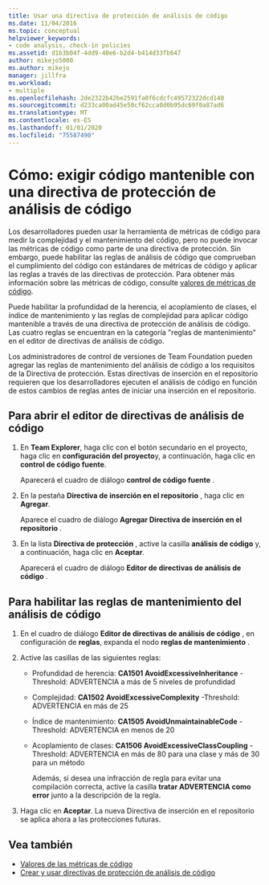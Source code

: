 ```yaml
---
title: Usar una directiva de protección de análisis de código
ms.date: 11/04/2016
ms.topic: conceptual
helpviewer_keywords:
- code analysis, check-in policies
ms.assetid: d1b3b04f-4dd9-40e6-b2d4-b414d33fb647
author: mikejo5000
ms.author: mikejo
manager: jillfra
ms.workload:
- multiple
ms.openlocfilehash: 2de2322b42be2591fa0f6cdcfc49572322dcd140
ms.sourcegitcommit: d233ca00ad45e50cf62cca0d0b95dc69f0a87ad6
ms.translationtype: MT
ms.contentlocale: es-ES
ms.lasthandoff: 01/01/2020
ms.locfileid: "75587490"
---
```

# <a name="how-to-enforce-maintainable-code-with-a-code-analysis-check-in-policy"></a>Cómo: exigir código mantenible con una directiva de protección de análisis de código

Los desarrolladores pueden usar la herramienta de métricas de código para medir la complejidad y el mantenimiento del código, pero no puede invocar las métricas de código como parte de una directiva de protección. Sin embargo, puede habilitar las reglas de análisis de código que comprueban el cumplimiento del código con estándares de métricas de código y aplicar las reglas a través de las directivas de protección. Para obtener más información sobre las métricas de código, consulte [valores de métricas de código](../code-quality/code-metrics-values.md).

Puede habilitar la profundidad de la herencia, el acoplamiento de clases, el índice de mantenimiento y las reglas de complejidad para aplicar código mantenible a través de una directiva de protección de análisis de código. Las cuatro reglas se encuentran en la categoría "reglas de mantenimiento" en el editor de directivas de análisis de código.

Los administradores de control de versiones de Team Foundation pueden agregar las reglas de mantenimiento del análisis de código a los requisitos de la Directiva de protección. Estas directivas de inserción en el repositorio requieren que los desarrolladores ejecuten el análisis de código en función de estos cambios de reglas antes de iniciar una inserción en el repositorio.

## <a name="to-open-the-code-analysis-policy-editor"></a>Para abrir el editor de directivas de análisis de código

1. En **Team Explorer**, haga clic con el botón secundario en el proyecto, haga clic en **configuración del proyecto**y, a continuación, haga clic en **control de código fuente**.

     Aparecerá el cuadro de diálogo **control de código fuente** .

2. En la pestaña **Directiva de inserción en el repositorio** , haga clic en **Agregar**.

     Aparece el cuadro de diálogo **Agregar Directiva de inserción en el repositorio** .

3. En la lista **Directiva de protección** , active la casilla **análisis de código** y, a continuación, haga clic en **Aceptar**.

     Aparecerá el cuadro de diálogo **Editor de directivas de análisis de código** .

## <a name="to-enable-code-analysis-maintainability-rules"></a>Para habilitar las reglas de mantenimiento del análisis de código

1. En el cuadro de diálogo **Editor de directivas de análisis de código** , en configuración de **reglas**, expanda el nodo **reglas de mantenimiento** .

2. Active las casillas de las siguientes reglas:

   - Profundidad de herencia: **CA1501 AvoidExcessiveInheritance** -Threshold: ADVERTENCIA a más de 5 niveles de profundidad

   - Complejidad: **CA1502 AvoidExcessiveComplexity** -Threshold: ADVERTENCIA en más de 25

   - Índice de mantenimiento: **CA1505 AvoidUnmaintainableCode** -Threshold: ADVERTENCIA en menos de 20

   - Acoplamiento de clases: **CA1506 AvoidExcessiveClassCoupling** -Threshold: ADVERTENCIA en más de 80 para una clase y más de 30 para un método

     Además, si desea una infracción de regla para evitar una compilación correcta, active la casilla **tratar ADVERTENCIA como error** junto a la descripción de la regla.

3. Haga clic en **Aceptar**. La nueva Directiva de inserción en el repositorio se aplica ahora a las protecciones futuras.

## <a name="see-also"></a>Vea también

- [Valores de las métricas de código](../code-quality/code-metrics-values.md)
- [Crear y usar directivas de protección de análisis de código](../code-quality/how-to-create-or-update-standard-code-analysis-check-in-policies.md)
